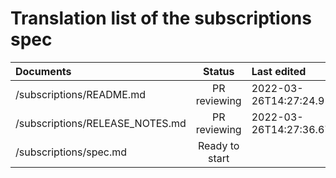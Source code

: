 # Translation list of the subscriptions spec

| Documents   |   Status     |  Last edited |    Version |
| :---------  | :---------: | :---------   | :---------: |
| /subscriptions/README.md |   PR reviewing   |    2022-03-26T14:27:24.917Z   |     -      |
| /subscriptions/RELEASE_NOTES.md |   PR reviewing   |   2022-03-26T14:27:36.671Z    |      -     |
| /subscriptions/spec.md |   Ready to start   |       |           |
